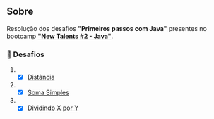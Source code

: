 ## Sobre

Resolução dos desafios **"Primeiros passos com Java"** presentes no bootcamp **["New Talents #2 - Java"](../../../)**.

### 🧠 Desafios

1. - [x] [Distância](distancia/)
2. - [x] [Soma Simples](soma-simples/)
3. - [x] [Dividindo X por Y](dividindo-x-por-y/)